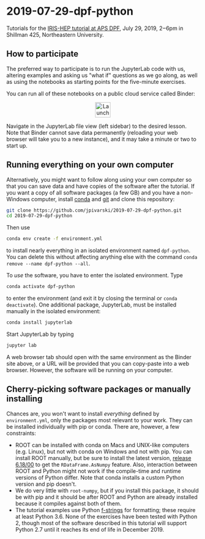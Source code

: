 # 2019-07-29-dpf-python

Tutorials for the [IRIS-HEP tutorial at APS DPF](https://indico.cern.ch/event/782953/sessions/302485/#20190729), July 29, 2019, 2‒6pm in Shillman 425, Northeastern University.

## How to participate

The preferred way to participate is to run the JupyterLab code with us, altering examples and asking us "what if" questions as we go along, as well as using the notebooks as starting points for the five-minute exercises.

You can run all of these notebooks on a public cloud service called Binder:

<p align="center">
  <a href="https://mybinder.org/v2/gh/jpivarski/2019-07-29-dpf-python/1.0?urlpath=lab">
    <img src="https://mybinder.org/badge_logo.svg" alt="Launch Binder" height="40">
  </a>
</p>

Navigate in the JupyterLab file view (left sidebar) to the desired lesson. Note that Binder cannot save data permanently (reloading your web browser will take you to a new instance), and it may take a minute or two to start up.

## Running everything on your own computer

Alternatively, you might want to follow along using your own computer so that you can save data and have copies of the software after the tutorial. If you want a copy of all software packages (a few GB) and you have a non-Windows computer, install [conda](https://docs.conda.io/en/latest/miniconda.html) and [git](https://git-scm.com/book/en/v2/Getting-Started-Installing-Git) and clone this repository:

```bash
git clone https://github.com/jpivarski/2019-07-29-dpf-python.git
cd 2019-07-29-dpf-python
```

Then use

```bash
conda env create -f environment.yml
```

to install nearly everything in an isolated environment named `dpf-python`. You can delete this without affecting anything else with the command `conda remove --name dpf-python --all`.

To _use_ the software, you have to enter the isolated environment. Type

```bash
conda activate dpf-python
```

to enter the environment (and exit it by closing the terminal or `conda deactivate`). One additional package, JupyterLab, must be installed manually in the isolated environment:

```bash
conda install jupyterlab
```

Start JupyterLab by typing

```bash
jupyter lab
```

A web browser tab should open with the same environment as the Binder site above, or a URL will be provided that you can copy-paste into a web browser. However, the software will be running on your computer.

## Cherry-picking software packages or manually installing

Chances are, you won't want to install _everything_ defined by `environment.yml`, only the packages most relevant to your work. They can be installed individually with pip or conda. There are, however, a few constraints:

   * ROOT can be installed with conda on Macs and UNIX-like computers (e.g. Linux), but not with conda on Windows and not with pip. You can install ROOT manually, but be sure to install the latest version, [release 6.18/00](https://root.cern/content/release-61800) to get the `RDataFrame.AsNumpy` feature. Also, interaction between ROOT and Python might not work if the compile-time and runtime versions of Python differ. Note that conda installs a custom Python version and pip doesn't.
   * We do very little with `root-numpy`, but if you install this package, it should be with pip and it should be after ROOT and Python are already installed because it compiles against both of them.
   * The tutorial examples use Python [f-strings](https://realpython.com/python-f-strings/) for formatting; these require at least Python 3.6. None of the exercises have been tested with Python 2, though most of the software described in this tutorial will support Python 2.7 until it reaches its end of life in December 2019.
